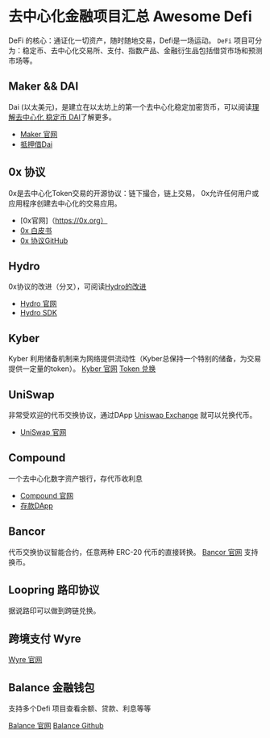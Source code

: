 # 去中心化金融项目汇总 Awesome Defi


DeFi 的核心：通证化一切资产，随时随地交易，Defi是一场运动。
`DeFi` 项目可分为：稳定币、去中心化交易所、支付、指数产品、金融衍生品包括借贷市场和预测市场等。

## Maker && DAI

Dai (以太美元)，是建立在以太坊上的第一个去中心化稳定加密货币，可以阅读[理解去中心化 稳定币 DAI](https://learnblockchain.cn/2019/03/19/understand_dai/)了解更多。

* [Maker 官网](https://makerdao.com/zh-CN/)
* [抵押借Dai](https://cdp.makerdao.com/)

## 0x 协议

0x是去中心化Token交易的开源协议：链下撮合，链上交易， 0x允许任何用户或应用程序创建去中心化的交易应用。

* [0x官网]（https://0x.org）
* [0x 白皮书](https://github.com/0xProject/whitepaper/raw/master/0x_white_paper.pdf)
* [0x 协议GitHub](https://github.com/0xProject)


## Hydro 

0x协议的改进（分叉），可阅读[Hydro的改进](https://learnblockchain.cn/2019/04/13/defi-hydro/)

* [Hydro 官网](https://hydroprotocol.io)
* [Hydro SDK](https://github.com/HydroProtocol/hydro-sdk)

## Kyber

Kyber 利用储备机制来为网络提供流动性（Kyber总保持一个特别的储备，为交易提供一定量的token）。
[Kyber 官网](https://kyber.network)
[Token 兑换](https://kyberswap.com/)


## UniSwap

非常受欢迎的代币交换协议，通过DApp  [Uniswap Exchange](https://uniswap.exchange/) 就可以兑换代币。

* [UniSwap 官网](https://uniswap.io/)


## Compound
一个去中心化数字资产银行，存代币收利息

* [Compound 官网](https://compound.finance)
* [存款DApp](https://app.compound.finance/)

## Bancor

代币交换协议智能合约，任意两种 ERC-20 代币的直接转换。
[Bancor 官网](https://www.bancor.network) 支持换币。

## Loopring 路印协议
据说路印可以做到跨链兑换。

## 跨境支付 Wyre
[Wyre 官网](https://www.sendwyre.com)

##  Balance 金融钱包
支持多个Defi 项目查看余额、贷款、利息等等

[Balance 官网](https://balance.io/)
[Balance Github](https://github.com/balance-io/)

